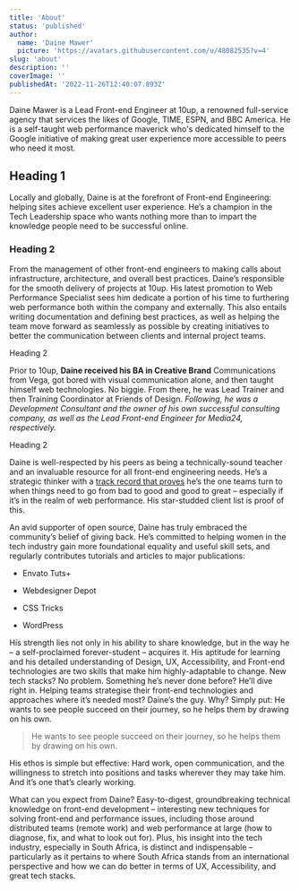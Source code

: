```yaml
---
title: 'About'
status: 'published'
author:
  name: 'Daine Mawer'
  picture: 'https://avatars.githubusercontent.com/u/48082535?v=4'
slug: 'about'
description: ''
coverImage: ''
publishedAt: '2022-11-26T12:40:07.893Z'
---
```


Daine Mawer is a Lead Front-end Engineer at 10up, a renowned full-service agency that services the likes of Google, TIME, ESPN, and BBC America. He is a self-taught web performance maverick who's dedicated himself to the Google initiative of making great user experience more accessible to peers who need it most.

## Heading 1

Locally and globally, Daine is at the forefront of Front-end Engineering: helping sites achieve excellent user experience. He’s a champion in the Tech Leadership space who wants nothing more than to impart the knowledge people need to be successful online.

### Heading 2

From the management of other front-end engineers to making calls about infrastructure, architecture, and overall best practices. Daine’s responsible for the smooth delivery of projects at 10up. His latest promotion to Web Performance Specialist sees him dedicate a portion of his time to furthering web performance both within the company and externally. This also entails writing documentation and defining best practices, as well as helping the team move forward as seamlessly as possible by creating initiatives to better the communication between clients and internal project teams.

Heading 2

Prior to 10up, **Daine received his BA in Creative Brand** Communications from Vega, got bored with visual communication alone, and then taught himself web technologies. No biggie. From there, he was Lead Trainer and then Training Coordinator at Friends of Design. *Following, he was a Development Consultant and the owner of his own successful consulting company, as well as the Lead Front-end Engineer for Media24, respectively.*

Heading 2

Daine is well-respected by his peers as being a technically-sound teacher and an invaluable resource for all front-end engineering needs. He’s a strategic thinker with a [track record that proves](http://google.com) he’s the one teams turn to when things need to go from bad to good and good to great – especially if it’s in the realm of web performance. His star-studded client list is proof of this.

An avid supporter of open source, Daine has truly embraced the community’s belief of giving back. He’s committed to helping women in the tech industry gain more foundational equality and useful skill sets, and regularly contributes tutorials and articles to major publications:

- Envato Tuts+

- Webdesigner Depot

- CSS Tricks

- WordPress

His strength lies not only in his ability to share knowledge, but in the way he – a self-proclaimed forever-student – acquires it. His aptitude for learning and his detailed understanding of Design, UX, Accessibility, and Front-end technologies are two skills that make him highly-adaptable to change. New tech stacks? No problem. Something he’s never done before? He’ll dive right in. Helping teams strategise their front-end technologies and approaches where it’s needed most? Daine’s the guy. Why? Simply put: He wants to see people succeed on their journey, so he helps them by drawing on his own.

> He wants to see people succeed on their journey, so he helps them by drawing on his own.

His ethos is simple but effective: Hard work, open communication, and the willingness to stretch into positions and tasks wherever they may take him. And it’s one that’s clearly working.

What can you expect from Daine? Easy-to-digest, groundbreaking technical knowledge on front-end development – interesting new techniques for solving front-end and performance issues, including those around distributed teams (remote work) and web performance at large (how to diagnose, fix, and what to look out for). Plus, his insight into the tech industry, especially in South Africa, is distinct and indispensable – particularly as it pertains to where South Africa stands from an international perspective and how we can do better in terms of UX, Accessibility, and great tech stacks.


